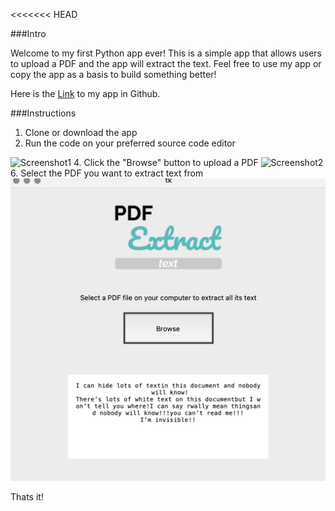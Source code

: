 <<<<<<< HEAD


###Intro 

Welcome to my first Python app ever! This is a simple app that allows users to upload a PDF and the app will extract the text. Feel free to use my app or copy the app as a basis to build something better!

Here is the [Link](https://github.com/kirwilso/PDF-Reader/blob/master/PDF%20Reader%20App.py) to my app in Github.

###Instructions 

1. Clone or download the app
2. Run the code on your preferred source code editor 

<img width="610" alt="Screenshot1" src="https://user-images.githubusercontent.com/105668795/181113378-e74aee17-82d5-4d30-9f0f-f65a82cdc50d.png">
4. Click the "Browse" button to upload a PDF

<img width="828" alt="Screenshot2" src="https://user-images.githubusercontent.com/105668795/181113559-7bf60b0e-7a8b-4d74-9de2-4143425cc3cc.png">
6. Select the PDF you want to extract text from 

<img width="597" alt="Screenshot3" src="./Assets Folder/Screenshot3.png">

Thats it!








